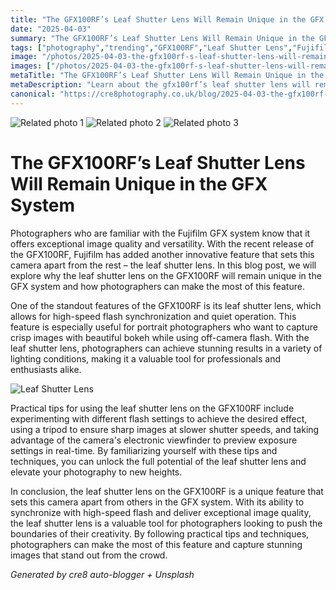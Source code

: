 ```yaml
---
title: "The GFX100RF’s Leaf Shutter Lens Will Remain Unique in the GFX System"
date: "2025-04-03"
summary: "The GFX100RF’s Leaf Shutter Lens Will Remain Unique in the GFX System - A trending topic in photography."
tags: ["photography","trending","GFX100RF","Leaf Shutter Lens","Fujifilm","Image quality","Versatility","Flash synchronization","Portrait photographers","Bokeh","Electronic viewfinder","Photography techniques"]
image: "/photos/2025-04-03-the-gfx100rf-s-leaf-shutter-lens-will-remain-unique-in-the-gfx-system-1.jpg"
images: ["/photos/2025-04-03-the-gfx100rf-s-leaf-shutter-lens-will-remain-unique-in-the-gfx-system-1.jpg","/photos/2025-04-03-the-gfx100rf-s-leaf-shutter-lens-will-remain-unique-in-the-gfx-system-2.jpg","/photos/2025-04-03-the-gfx100rf-s-leaf-shutter-lens-will-remain-unique-in-the-gfx-system-3.jpg"]
metaTitle: "The GFX100RF’s Leaf Shutter Lens Will Remain Unique in the GFX System | cre8 Photography"
metaDescription: "Learn about the gfx100rf’s leaf shutter lens will remain unique in the gfx system in photography with practical tips and insights."
canonical: "https://cre8photography.co.uk/blog/2025-04-03-the-gfx100rf-s-leaf-shutter-lens-will-remain-unique-in-the-gfx-system"
---
```



<div class="grid grid-cols-1 sm:grid-cols-2 md:grid-cols-3 gap-4">
  <img src="/photos/2025-04-03-the-gfx100rf-s-leaf-shutter-lens-will-remain-unique-in-the-gfx-system-1.jpg" alt="Related photo 1" class="w-full rounded-lg" />
<img src="/photos/2025-04-03-the-gfx100rf-s-leaf-shutter-lens-will-remain-unique-in-the-gfx-system-2.jpg" alt="Related photo 2" class="w-full rounded-lg" />
<img src="/photos/2025-04-03-the-gfx100rf-s-leaf-shutter-lens-will-remain-unique-in-the-gfx-system-3.jpg" alt="Related photo 3" class="w-full rounded-lg" />
</div>


# The GFX100RF’s Leaf Shutter Lens Will Remain Unique in the GFX System

Photographers who are familiar with the Fujifilm GFX system know that it offers exceptional image quality and versatility. With the recent release of the GFX100RF, Fujifilm has added another innovative feature that sets this camera apart from the rest – the leaf shutter lens. In this blog post, we will explore why the leaf shutter lens on the GFX100RF will remain unique in the GFX system and how photographers can make the most of this feature.

One of the standout features of the GFX100RF is its leaf shutter lens, which allows for high-speed flash synchronization and quiet operation. This feature is especially useful for portrait photographers who want to capture crisp images with beautiful bokeh while using off-camera flash. With the leaf shutter lens, photographers can achieve stunning results in a variety of lighting conditions, making it a valuable tool for professionals and enthusiasts alike.

![Leaf Shutter Lens](leaf_shutter_lens.jpg)

Practical tips for using the leaf shutter lens on the GFX100RF include experimenting with different flash settings to achieve the desired effect, using a tripod to ensure sharp images at slower shutter speeds, and taking advantage of the camera's electronic viewfinder to preview exposure settings in real-time. By familiarizing yourself with these tips and techniques, you can unlock the full potential of the leaf shutter lens and elevate your photography to new heights.

In conclusion, the leaf shutter lens on the GFX100RF is a unique feature that sets this camera apart from others in the GFX system. With its ability to synchronize with high-speed flash and deliver exceptional image quality, the leaf shutter lens is a valuable tool for photographers looking to push the boundaries of their creativity. By following practical tips and techniques, photographers can make the most of this feature and capture stunning images that stand out from the crowd.

*Generated by cre8 auto-blogger + Unsplash*
